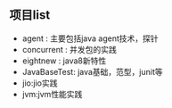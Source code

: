 ## 项目list

- agent : 主要包括java agent技术，探针
- concurrent : 并发包的实践
- eightnew : java8新特性
- JavaBaseTest: java基础，范型，junit等
- jio:jio实践
- jvm:jvm性能实践



